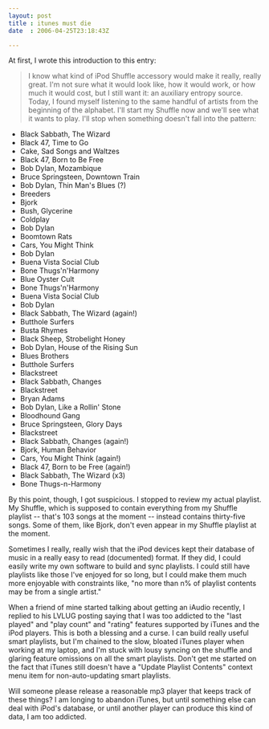 ```yaml
---
layout: post
title : itunes must die
date  : 2006-04-25T23:18:43Z

---
```

At first, I wrote this introduction to this entry:

> I know what kind of iPod Shuffle accessory would make it really, really
> great.  I'm not sure what it would look like, how it would work, or how much
> it would cost, but I still want it:  an auxiliary entropy source.  Today, I
> found myself listening to the same handful of artists from the beginning of
> the alphabet.  I'll start my Shuffle now and we'll see what it wants to play.
> I'll stop when something doesn't fall into the pattern:

* Black Sabbath, The Wizard
* Black 47, Time to Go
* Cake, Sad Songs and Waltzes
* Black 47, Born to Be Free
* Bob Dylan, Mozambique
* Bruce Springsteen, Downtown Train
* Bob Dylan, Thin Man's Blues (?)
* Breeders
* Bjork
* Bush, Glycerine
* Coldplay
* Bob Dylan
* Boomtown Rats
* Cars, You Might Think
* Bob Dylan
* Buena Vista Social Club
* Bone Thugs'n'Harmony
* Blue Oyster Cult
* Bone Thugs'n'Harmony
* Buena Vista Social Club
* Bob Dylan
* Black Sabbath, The Wizard (again!)
* Butthole Surfers
* Busta Rhymes
* Black Sheep, Strobelight Honey
* Bob Dylan, House of the Rising Sun
* Blues Brothers
* Butthole Surfers
* Blackstreet
* Black Sabbath, Changes
* Blackstreet
* Bryan Adams
* Bob Dylan, Like a Rollin' Stone
* Bloodhound Gang
* Bruce Springsteen, Glory Days
* Blackstreet
* Black Sabbath, Changes (again!)
* Bjork, Human Behavior
* Cars, You Might Think (again!)
* Black 47, Born to be Free (again!)
* Black Sabbath, The Wizard (x3)
* Bone Thugs-n-Harmony

By this point, though, I got suspicious.  I stopped to review my actual
playlist.  My Shuffle, which is supposed to contain everything from my Shuffle
playlist -- that's 103 songs at the moment -- instead contains thirty-five
songs.  Some of them, like Bjork, don't even appear in my Shuffle playlist at
the moment.

Sometimes I really, really wish that the iPod devices kept their database of
music in a really easy to read (documented) format.  If they did, I could
easily write my own software to build and sync playlists.  I could still have
playlists like those I've enjoyed for so long, but I could make them much more
enjoyable with constraints like, "no more than n% of playlist contents may be
from a single artist."

When a friend of mine started talking about getting an iAudio recently, I
replied to his LVLUG posting saying that I was too addicted to the "last
played" and "play count" and "rating" features supported by iTunes and the iPod
players.  This is both a blessing and a curse.  I can build really useful smart
playlists, but I'm chained to the slow, bloated iTunes player when working at
my laptop, and I'm stuck with lousy syncing on the shuffle and glaring feature
omissions on all the smart playlists.  Don't get me started on the fact that
iTunes still doesn't have a "Update Playlist Contents" context menu item for
non-auto-updating smart playlists.

Will someone please release a reasonable mp3 player that keeps track of these
things?  I am longing to abandon iTunes, but until something else can deal with
iPod's database, or until another player can produce this kind of data, I am
too addicted.

